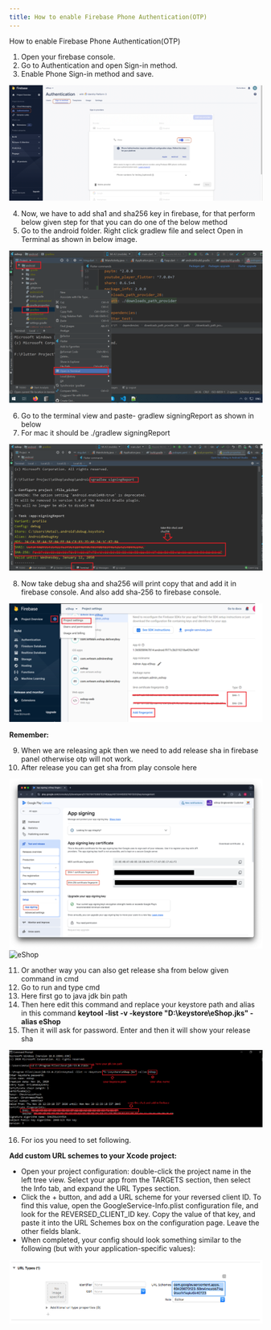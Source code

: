```yaml
---
title: How to enable Firebase Phone Authentication(OTP)
---
```


How to enable Firebase Phone Authentication(OTP)

1. Open your firebase console.
2. Go to Authentication and open Sign-in method.
3. Enable Phone Sign-in method and save.

![eShop](/img/phone1.png)

4. Now, we have to add sha1 and sha256 key in firebase, for that perform below given step for that you can do one of the below method
5. Go to the android folder. Right click gradlew file and select Open in Terminal as shown in below image.

![eShop](/img/terminal1.png)

6. Go to the terminal view and paste- gradlew signingReport as shown in below
7. For mac it should be ./gradlew signingReport

![eShop](/img/terminal2.png)

8. Now take debug sha and sha256 will print copy that and add it in firebase console. And also add sha-256 to firebase console.

![eShop](/img/sha3.png)

**Remember:**

9. When we are releasing apk then we need to add release sha in firebase panel otherwise otp will not work.
10. After release you can get sha from play console here

![eShop](/img/otp_sha_3.png)
![eShop](/img/otp_sha_4.png)

11. Or another way you can also get release sha from below given command in cmd
12. Go to run and type cmd
13. Here first go to java jdk bin path
14. Then here edit this command and replace your keystore path and alias in this command **keytool -list -v -keystore "D:\keystore\eShop.jks" -alias eShop**
15. Then it will ask for password. Enter and then it will show your release sha

![eShop](/img/sha4.png)

16. For ios you need to set following.

**Add custom URL schemes to your Xcode project:**
- Open your project configuration: double-click the project name in the left tree view. Select your app from the TARGETS section, then select the Info tab, and expand the URL Types section.
- Click the + button, and add a URL scheme for your reversed client ID. To find this value, open the GoogleService-Info.plist configuration file, and look for the REVERSED_CLIENT_ID key. Copy the value of that key, and paste it into the URL Schemes box on the configuration page. Leave the other fields blank.
- When completed, your config should look something similar to the following (but with your application-specific values):

![eShop](/img/xcode_infotab_url_type_values.png) 
